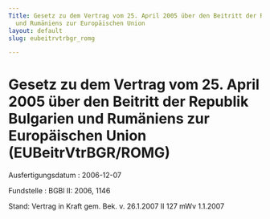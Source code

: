 ```yaml
---
Title: Gesetz zu dem Vertrag vom 25. April 2005 über den Beitritt der Republik Bulgarien
  und Rumäniens zur Europäischen Union
layout: default
slug: eubeitrvtrbgr_romg

---
```


# Gesetz zu dem Vertrag vom 25. April 2005 über den Beitritt der Republik Bulgarien und Rumäniens zur Europäischen Union (EUBeitrVtrBGR/ROMG)

Ausfertigungsdatum
:   2006-12-07

Fundstelle
:   BGBl II: 2006, 1146

Stand: Vertrag in Kraft gem. Bek. v. 26.1.2007 II 127 mWv 1.1.2007
